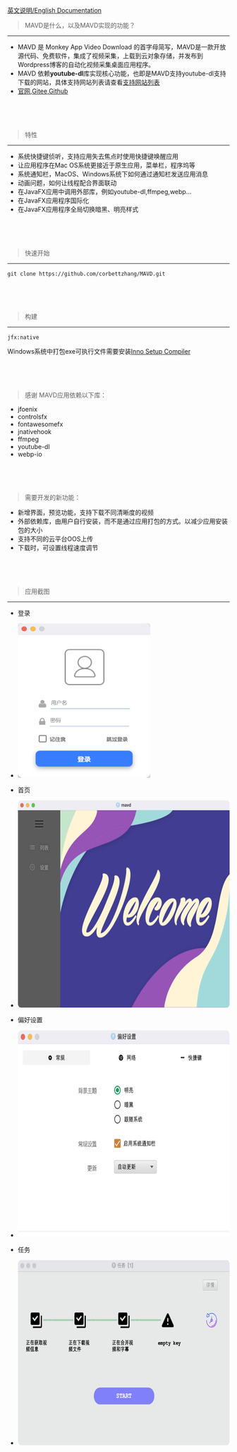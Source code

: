 [英文说明/English Documentation](https://github.com/corbettzhang/MAVD/blob/main/README_EN.md)

> MAVD是什么，以及MAVD实现的功能？
---
- MAVD 是 Monkey App Video Download 的首字母简写，MAVD是一款开放源代码、免费软件，集成了视频采集，上载到云对象存储，并发布到Wordpress博客的自动化视频采集桌面应用程序。
- MAVD 依赖**youtube-dl**库实现核心功能，也即是MAVD支持youtube-dl支持下载的网站，具体支持网站列表请查看[支持网站列表](https://monkeyapp.cn/help)
- [官网](https://monkeyapp.cn),[Gitee](https://gitee.com/corbettzhang/MAVD),[Github](https://github.com/corbettzhang/MAVD)

<br/>
<br/>
<br/>

> 特性
---
- 系统快捷键侦听，支持应用失去焦点时使用快捷键唤醒应用
- 让应用程序在Mac OS系统更接近于原生应用，菜单栏，程序坞等
- 系统通知栏，MacOS、Windows系统下如何通过通知栏发送应用消息
- 动画问题，如何让线程配合界面联动
- 在JavaFX应用中调用外部库，例如youtube-dl,ffmpeg,webp...
- 在JavaFX应用程序国际化
- 在JavaFX应用程序全局切换暗黑、明亮样式

<br/>
<br/>
<br/>

> 快速开始
---
```
git clone https://github.com/corbettzhang/MAVD.git
```

<br/>
<br/>
<br/>

> 构建
---
```
jfx:native
```
Windows系统中打包exe可执行文件需要安装[Inno Setup Compiler](https://jrsoftware.org/isdl.php)

<br/>
<br/>
<br/>

> 感谢
> MAVD应用依赖以下库：
- jfoenix
- controlsfx
- fontawesomefx
- jnativehook
- ffmpeg
- youtube-dl
- webp-io

<br/>
<br/>
<br/>

> 需要开发的新功能：
- 新增界面，预览功能，支持下载不同清晰度的视频
- 外部依赖库，由用户自行安装，而不是通过应用打包的方式。以减少应用安装包的大小
- 支持不同的云平台OOS上传
- 下载时，可设置线程速度调节

<br/>
<br/>
<br/>

> 应用截图

---

- 登录
- <img src="https://raw.githubusercontent.com/corbettzhang/MAVD/main/assets/login.png" height="350" width="300" alt="登录"/>

- 首页
- <img src="https://raw.githubusercontent.com/corbettzhang/MAVD/main/assets/main.png" height="470" width="640" alt="首页"/>

- 偏好设置
- <img src="https://raw.githubusercontent.com/corbettzhang/MAVD/main/assets/preference.png" height="470" width="640" alt="偏好设置"/>

- 任务
- <img src="https://raw.githubusercontent.com/corbettzhang/MAVD/main/assets/loading.png" height="420" width="640" alt="任务"/>

